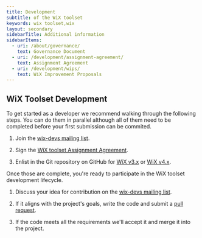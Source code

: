 ```yaml
---
title: Development
subtitle: of the WiX toolset
keywords: wix toolset,wix
layout: secondary
sidebarTitle: Additional information
sidebarItems:
  - uri: /about/governance/
    text: Governance Document
  - uri: /development/assignment-agreement/
    text: Assignment Agreement
  - uri: /development/wips/
    text: WiX Improvement Proposals
---
```


## WiX Toolset Development

To get started as a developer we recommend walking through the following steps. You can do them in parallel although all of them need to be completed before your first submission can be commited.

1. Join the [wix-devs mailing list](/documentation/mailinglist).

2. Sign the [WiX toolset Assignment Agreement](/development/assignment-agreement/).

3. Enlist in the Git repository on GitHub for [WiX v3.x](http://github.com/wixtoolset/wix3) or [WiX v4.x](http://github.com/wixtoolset/wix4).

Once those are complete, you're ready to participate in the WiX toolset development lifecycle.

1. Discuss your idea for contribution on the [wix-devs mailing list](/documentation/mailinglist).

2. If it aligns with the project's goals, write the code and submit a [pull request](https://help.github.com/articles/using-pull-requests).

3. If the code meets all the requirements we'll accept it and merge it into the project.
